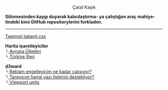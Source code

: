 <link href="style.css" rel="stylesheet">

<center><fash style="line-height: 1";> Çatal Kaşık </fash></center>

**Silinmesinden kaygı duyarak kalıcılaştırma-
ya çalıştığım araç mahiye-
tindeki kimi GitHub repositorylerini forkladım.**  

___

[Twemoji tabanlı css](/emoji-css)  

**Harita işaretleyiciler**  
└[ Avrupa Ülkeleri](/euvisited)  
└[ Türkiye İlleri](/turkeyvisited)  

**d3ward**  
└[ Reklam engelleyicim ne kadar çalışıyor?](/toolz/adblock.html)  
└[ Tarayıcım hangi yazı tiplerini destekliyor?](/toolz/fontlist.html)  
└[ Viewport units](/toolz/units.html)  